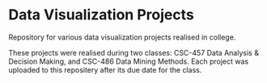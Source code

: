 # Data Visualization Projects
Repository for various data visualization projects realised in college.

These projects were realised during two classes: CSC-457 Data Analysis & Decision Making, and CSC-486 Data Mining Methods. 
Each project was uploaded to this repositery after its due date for the class. 
